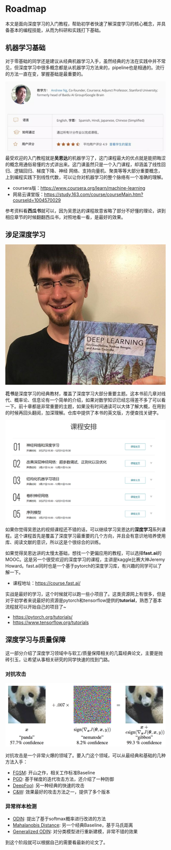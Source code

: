 # Roadmap

本文是面向深度学习的入门教程，帮助初学者快速了解深度学习的核心概念，并具备基本的编程技能，从而为科研和实践打下基础。

## 机器学习基础

对于零基础的同学还是建议从经典机器学习入手，虽然经典的方法在实践中并不常见，但深度学习中很多概念都是从机器学习方法来的，pipeline也是相通的。流行的方法一直在变，掌握基础是最重要的。

![mlcourse](./assets/mlcourse.jpg)
最受欢迎的入门教程就是**吴恩达**的机器学习了，这门课程最大的优点就是能把晦涩的概念用通俗易懂的方式讲出来。这门课虽然只是一个入门课程，却涵盖了线性回归、逻辑回归、梯度下降、神经 网络、支持向量机、聚类等等大部分重要概念，上到编程实践下到线性代数，可以让你对机器学习的整个脉络有一个准确的理解。

* coursera版：<https://www.coursera.org/learn/machine-learning>
* 网易云课堂版：<https://study.163.com/course/courseMain.htm?courseId=1004570029>

参考资料看**西瓜书**就可以，因为吴恩达的课程故意省略了部分不好懂的理论，讲到相应章节的时候翻翻西瓜书，对照地看一看，是最好的效果。

## 涉足深度学习

![flower](./assets/book.jpg)

**花书**是深度学习的经典教材，覆盖了深度学习大部分重要主题。这本书前几章对线代、概率论、信息论有一个简单的介绍，如果对数学知识已经忘得差不多了可以看一下。前十章都是非常重要的主题，如果没有时间通读可以大体了解大概，在用到的时候再回头翻阅，加深理解。仓库中提供了本书的英文版，方便查找关键字。

![dlcourse](./assets/dlcourse.png)
如果你觉得吴恩达的视频课程还不错的话，可以继续学习吴恩达的**深度学习**系列课程。这个课程首先是覆盖了深度学习最重要的几个方向，并且会有意识地培养使用库、阅读文献的意识，所以这是个很综合的训练。

如果觉得吴恩达讲的太慢太基础，想找一个更偏应用的教程，可以选择**fast.ai**的MOOC。这是另一个很受欢迎的深度学习的课程，主讲是kaggle比赛大神Jeremy Howard。fast.ai同时也是一个基于pytorch的深度学习库，有兴趣的同学可以了解一下。

* 课程地址：<https://course.fast.ai/>

实战是最好的学习，这个时候就可以跑一些小项目了。这类资源网上有很多，但是对于初学者来说最好的资源是pytorch和tensorflow提供的**tutorial**，熟悉了基本流程就可以开始自己的项目了~

* <https://pytorch.org/tutorials/>
* <https://www.tensorflow.org/tutorials>

## 深度学习与质量保障

这一部分介绍了深度学习领域中与软工/质量保障相关的几篇经典论文，主要是抛砖引玉，让希望从事相关研究的同学快速的找到门路。

### 对抗攻击

![fgsm](./assets/fgsm.png)

对抗攻击是一个非常火爆的领域了。要入门这个领域，可以从最经典和基础的几种方法入手：

* [FGSM](https://arxiv.org/abs/1412.6572): 开山之作，相关工作标准Baseline
* [PGD](https://arxiv.org/pdf/1706.06083): 基于梯度的迭代攻击方法，还介绍了一种防御
* [DeepFool](https://ieeexplore.ieee.org/document/7780651): 另一种经典的快速的攻击
* [C&W](https://arxiv.org/abs/1608.04644): 效果最好的攻击方法之一，提供了多个版本

### 异常样本检测

* [ODIN](https://arxiv.org/abs/1706.02690): 提出了基于softmax概率进行改进的方法
* [Mahalanobis Distance](https://arxiv.org/abs/1807.03888): 另一个经典Baseline，基于马氏距离
* [Generalized ODIN](https://arxiv.org/abs/2002.11297): 对分类模型进行重新建模，非常不错的效果

到这个阶段就可以根据自己的需要看最新的论文了。
